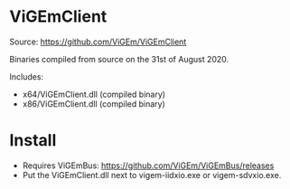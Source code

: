 # ViGEmClient
Source: https://github.com/ViGEm/ViGEmClient

Binaries compiled from source on the 31st of August 2020.

Includes:
* x64/ViGEmClient.dll (compiled binary)
* x86/ViGEmClient.dll (compiled binary)

# Install
* Requires ViGEmBus: https://github.com/ViGEm/ViGEmBus/releases
* Put the ViGEmClient.dll next to vigem-iidxio.exe or vigem-sdvxio.exe.